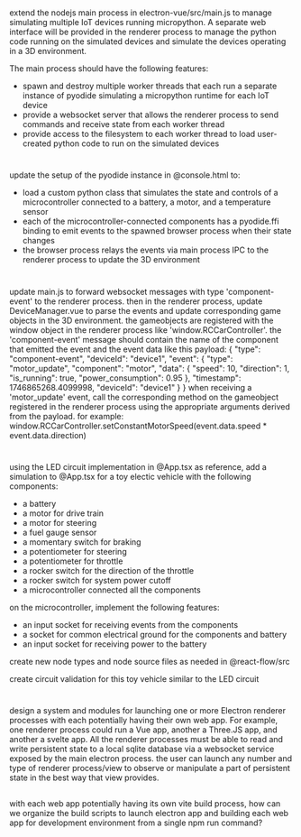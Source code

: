 #
extend the nodejs main process in electron-vue/src/main.js to manage simulating multiple IoT devices running micropython. A separate web interface will be provided in the renderer process to manage the python code running on the simulated devices and simulate the devices operating in a 3D environment. 

The main process should have the following features:
- spawn and destroy multiple worker threads that each run a separate instance of pyodide simulating a micropython runtime for each IoT device
- provide a websocket server that allows the renderer process to send commands and receive state from each worker thread    
- provide access to the filesystem to each worker thread to load user-created python code to run on the simulated devices

#
update the setup of the pyodide instance in @console.html to:
- load a custom python class that simulates the state and controls of a microcontroller connected to a battery, a motor, and a temperature sensor
- each of the microcontroller-connected components has a pyodide.ffi binding to emit events to the spawned browser process when their state changes
- the browser process relays the events via main process IPC to the renderer process to update the 3D environment

#
update main.js to forward websocket messages with type 'component-event' to the renderer process. then in the renderer process, update DeviceManager.vue to parse the events and update corresponding game objects in the 3D environment. the gameobjects are registered with the window object in the renderer process like 'window.RCCarController'. the 'component-event' message should contain the name of the component that emitted the event and the event data like this payload:
{
    "type": "component-event",
    "deviceId": "device1",
    "event": {
        "type": "motor_update",
        "component": "motor",
        "data": {
            "speed": 10,
            "direction": 1,
            "is_running": true,
            "power_consumption": 0.95
        },
        "timestamp": 1746865268.4099998,
        "deviceId": "device1"
    }
}
when receiving a 'motor_update' event, call the corresponding method on the gameobject registered in the renderer process using the appropriate arguments derived from the payload. for example:
window.RCCarController.setConstantMotorSpeed(event.data.speed * event.data.direction)

#
using the LED circuit implementation in @App.tsx as reference, add a simulation to @App.tsx  for a toy electic vehicle with the following components:
- a battery
- a motor for drive train
- a motor for steering
- a fuel gauge sensor
- a momentary switch for braking
- a potentiometer for steering
- a potentiometer for throttle
- a rocker switch for the direction of the throttle
- a rocker switch for system power cutoff 
- a microcontroller connected all the components

on the microcontroller, implement the following features:
- an input socket for receiving events from the components
- a socket for common electrical ground for the components and battery
- an input socket for receiving power to the battery

create new node types and node source files as needed in @react-flow/src 

create circuit validation for this toy vehicle similar to the LED circuit

#
design a system and modules for launching one or more Electron renderer processes with each potentially having their own web app. For example, one renderer process could run a Vue app, another a Three.JS app, and another a svelte app. All the renderer processes must be able to read and write persistent state to a local sqlite database via a websocket service exposed by the main electron process. the user can launch any number and type of renderer process/view to observe or manipulate a part of persistent state in the best way that view provides.  

##
with each web app potentially having its own vite build process, how can we organize the build scripts to launch electron app and building each web app for development environment from a single npm run command?